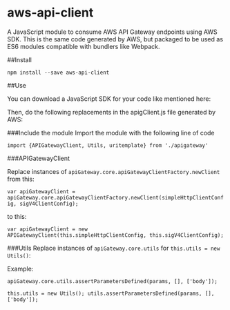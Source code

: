 # aws-api-client

A JavaScript module to consume AWS API Gateway endpoints using AWS SDK. This is the same code generated by AWS, but packaged to be used as ES6 modules compatible with bundlers like Webpack.

##Install

`npm install --save aws-api-client`

##Use

You can download a JavaScript SDK for your code like mentioned here:

Then, do the following replacements in the apigClient.js file generated by AWS:

###Include the module
Import the module with the following line of code

``
import {APIGatewayClient, Utils, uritemplate} from './apigateway'
``

###APIGatewayClient

Replace instances of `apiGateway.core.apiGatewayClientFactory.newClient` from this:

`var apiGatewayClient = apiGateway.core.apiGatewayClientFactory.newClient(simpleHttpClientConfig, sigV4ClientConfig);`

to this:

`var apiGatewayClient = new APIGatewayClient(this.simpleHttpClientConfig, this.sigV4ClientConfig);`

###Utils
Replace instances of `apiGateway.core.utils` for `this.utils = new Utils()`:

Example:

`apiGateway.core.utils.assertParametersDefined(params, [], ['body']);`

``
this.utils = new Utils();
utils.assertParametersDefined(params, [], ['body']);
``